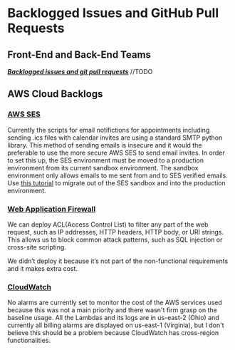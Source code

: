 # Backlogged Issues and GitHub Pull Requests
## Front-End and Back-End Teams
[***Backlogged issues and git pull requests***]() //TODO

## AWS Cloud Backlogs
### [AWS SES](https://github.com/david-fisher/320-S20-Track1/issues/358)
Currently the scripts for email notifictions for appointments including sending .ics files with calendar invites are using a standard SMTP python library. This method of sending emails is insecure and it would the preferable to use the more secure AWS SES to send email invites. In order to set this up, the SES environment must be moved to a production environment from its current sandbox environment. The sandbox environment only allows emails to me sent from and to SES verified emails. Use [this tutorial](https://docs.aws.amazon.com/ses/latest/DeveloperGuide/request-production-access.html) to migrate out of the SES sandbox and into the production environment.

### [Web Application Firewall](https://github.com/david-fisher/320-S20-Track1/issues/355)
We can deploy ACL(Access Control List) to filter any part of the web request, such as IP addresses, HTTP headers, HTTP body, or URI strings. This allows us to block common attack patterns, such as SQL injection or cross-site scripting.  
  
We didn’t deploy it because it’s not part of the non-functional requirements and it makes
extra cost.

### [CloudWatch](https://github.com/david-fisher/320-S20-Track1/issues/360)
No alarms are currently set to monitor the cost of the AWS services used because this was not a main priority and there wasn't firm grasp on the baseline usage. All the Lambdas and its logs are in us-east-2 (Ohio) and  currently all billing alarms are displayed on us-east-1 (Virginia), but I don't believe this should be a problem because CloudWatch has cross-region functionalities.
